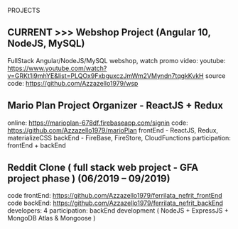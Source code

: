 PROJECTS


CURRENT >>> Webshop Project (Angular 10, NodeJS, MySQL)
-------------------------------------------------------
FullStack Angular/NodeJS/MySQL webshop, watch promo video:
youtube: https://www.youtube.com/watch?v=GRKt1i9mhYE&list=PLQOx9FxbguxczJmWm2VMyndn7tqgkKvkH
source code: https://github.com/Azzazello1979/wsp


Mario Plan Project Organizer - ReactJS + Redux
--------------------------------------------
  online: https://marioplan-678df.firebaseapp.com/signin
  code: https://github.com/Azzazello1979/marioPlan
  frontEnd - ReactJS, Redux, materializeCSS
  backEnd - FireBase, FireStore, CloudFunctions
  participation: frontEnd + backEnd


Reddit Clone ( full stack web project - GFA project phase ) (06/2019 – 09/2019)
-------------------------------------------------------------------------------
  code frontEnd: https://github.com/Azzazello1979/ferrilata_nefrit_frontEnd
  code backEnd: https://github.com/Azzazello1979/ferrilata_nefrit_backEnd
  developers: 4
  participation: backEnd development ( NodeJS + ExpressJS + MongoDB Atlas & Mongoose ) 
  

